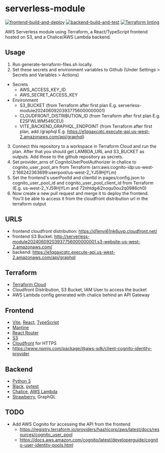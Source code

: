 # serverless-module
[![frontend-build-and-deploy](https://github.com/DustinAlandzes/serverless-serve-tensorflow-model/actions/workflows/frontend.yml/badge.svg)](https://github.com/DustinAlandzes/serverless-serve-tensorflow-model/actions/workflows/frontend.yml)
[![backend-build-and-test](https://github.com/DustinAlandzes/serverless-serve-tensorflow-model/actions/workflows/backend.yml/badge.svg)](https://github.com/DustinAlandzes/serverless-serve-tensorflow-model/actions/workflows/backend.yml)
[![Terraform linting](https://github.com/DustinAlandzes/serverless-serve-tensorflow-model/actions/workflows/terraform-linting.yml/badge.svg)](https://github.com/DustinAlandzes/serverless-serve-tensorflow-model/actions/workflows/terraform-linting.yml)


AWS Serverless module using Terraform, a React/TypeScript frontend hosted on S3, and a Chalice/AWS Lambda backend.

## Usage
1. Run generate-terraform-files.sh locally.
2. Set these secrets and environment variables to Github (Under Settings > Secrets and Variables > Actions)
  * Secrets
    * AWS_ACCESS_KEY_ID
    * AWS_SECRET_ACCESS_KEY
  * Environment
    * S3_BUCKET (from Terraform after first plan E.g. serverless-module20240609203937756000000001)
    * CLOUDFRONT_DISTRIBUTION_ID (from Terraform  after first plan E.g. E2SFWLWM546CEU)
    * VITE_BACKEND_GRAPHQL_ENDPOINT (from Terraform after first plan, add /graphql E.g.  https://e1qgaxcqtc.execute-api.us-west-2.amazonaws.com/api/graphql)

3. Connect this repository to a workspace in Terraform Cloud and run the plan. After that you should get LAMBDA_URL and S3_BUCKET as outputs. Add those to the github repository as secrets.
4. Set provider_arns of CognitoUserPoolAuthorizer in chalice to cognito_user_pool_arn from Terraform (arn:aws:cognito-idp:us-west-2:166242363699:userpool/us-west-2_YJ59HjYLm)
5. Set the frontend's userPoolId and clientId in pages/config.json to cognito_user_pool_id and cognito_user_pool_client_id from Terraform (E.g. us-west-2_YJ59HjYLm and 72nhtdg4i2noqu0ou2q0986ch0)
6. Now create a new pull request and merge it to deploy the frontend. You'll be able to access it from the cloudfront distribution url in the terraform output

## URLS
* frontend cloudfront distribution: https://d1envi61nk6uvp.cloudfront.net/
* frontend S3 Bucket: http://serverless-module20240609203937756000000001.s3-website-us-west-2.amazonaws.com/
* backend: https://e1qgaxcqtc.execute-api.us-west-2.amazonaws.com/api/graphql

## Terraform
* [Terraform Cloud](https://developer.hashicorp.com/terraform/cloud-docs)
* Cloudfront Distribution, S3 Bucket, IAM User to access the bucket
* AWS Lambda config generated with chalice behind an API Gateway

## Frontend
* [Vite](https://vitejs.dev/guide/), [React](https://react.dev/reference/react), [TypeScript](https://www.typescriptlang.org/docs/)
* [Mantine](https://mantine.dev/getting-started/)
* [React Router](https://reactrouter.com/en/main)
* [S3](https://docs.aws.amazon.com/AmazonS3/latest/userguide//Welcome.html)
* [Cloudfront](https://docs.aws.amazon.com/cloudfront/#lang/en_us) for HTTPS
* https://www.npmjs.com/package/@aws-sdk/client-cognito-identity-provider

## Backend
* [Python 3](https://docs.python.org/3/)
* [Black](https://black.readthedocs.io/en/stable/), [pytest](https://docs.pytest.org/en/7.4.x/)
* [Chalice](https://aws.github.io/chalice/index.html), [AWS Lambda](https://docs.aws.amazon.com/lambda/latest/dg/welcome.html)
* [Strawberry](https://strawberry.rocks/docs), GraphQL

## TODO
* Add AWS Cognito for accessing the API from the frontend
  * https://registry.terraform.io/providers/hashicorp/aws/latest/docs/resources/cognito_user_pool
  * https://docs.aws.amazon.com/cognito/latest/developerguide/cognito-user-identity-pools.html